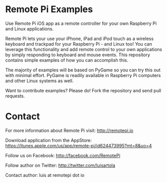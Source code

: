 Remote Pi Examples
==================

Use Remote Pi iOS app as a remote controller for your own Raspberry Pi and Linux applications.

Remote Pi lets your use your iPhone, iPad and iPod touch as a wireless keyboard and trackpad for your Raspberry Pi - and Linux too! You can leverage this functionality and add remote control to your own applications by simply responding to keyboard and mouse events. This repository contains simple examples of how you can accomplish this.

The majority of examples will be based on PyGame so you can try this out with minimal effort. PyGame is readily available in Raspberry Pi computers and other Linux systems as well. 

Want to contribute examples? Please do! Fork the repository and send pull requests.

Contact
=======

For more information about Remote Pi visit: http://remotepi.io

Download application from the AppStore: https://itunes.apple.com/us/app/remote-pi/id624473995?mt=8&uo=4

Follow us on Facebook: http://facebook.com/RemotePi

Follow author on Twitter: http://twitter.com/luisartola

Contact author: luis at remotepi dot io


